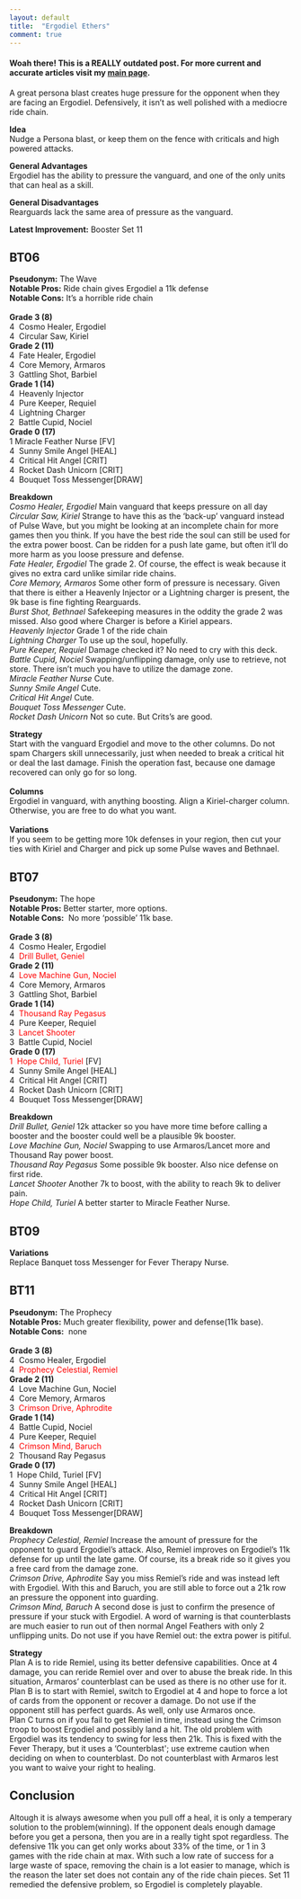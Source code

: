 ```yaml
---
layout: default
title:  "Ergodiel Ethers"
comment: true
---
```


####  Woah there! This is a REALLY outdated post. For more current and accurate articles visit my [main page](/cfvg).

<p>A great persona blast creates huge pressure for the opponent when they are facing an Ergodiel. Defensively, it isn&#8217;t as well polished with a mediocre ride chain.</p>
<p><strong>Idea</strong><br />
Nudge a Persona blast, or keep them on the fence with criticals and high powered attacks.</p>
<p><strong>General Advantages</strong><br />
Ergodiel has the ability to pressure&nbsp;the vanguard, and one of the only units that can heal as a skill.</p><!-- more -->
<p><strong>General Disadvantages</strong><br />
Rearguards lack the same area of pressure as the vanguard.</p>
<p><strong>Latest Improvement:</strong> Booster Set 11</p>
<h2>BT06</h2>
<p><strong>Pseudonym:</strong> The Wave<br />
<strong>Notable Pros:</strong> Ride chain gives Ergodiel a 11k defense<br />
<strong>Notable Cons:</strong> It&#8217;s a horrible ride chain<br />
<strong><br />
Grade 3 (8)</strong><br />
4&nbsp; Cosmo Healer, Ergodiel<br />
4&nbsp; Circular Saw, Kiriel<br />
<strong>Grade 2 (11)</strong><br />
4&nbsp; Fate Healer, Ergodiel<br />
4&nbsp; Core Memory, Armaros<br />
3&nbsp; Gattling Shot, Barbiel<br />
<strong>Grade 1 (14)</strong><br />
4&nbsp; Heavenly Injector<br />
4&nbsp; Pure Keeper, Requiel<br />
4&nbsp; Lightning Charger<br />
2&nbsp; Battle Cupid, Nociel<br />
<strong>Grade 0 (17)</strong><br />
1&nbsp;Miracle Feather Nurse [FV]<br />
4&nbsp; Sunny Smile Angel [HEAL]<br />
4&nbsp; Critical Hit Angel [CRIT]<br />
4&nbsp; Rocket Dash Unicorn [CRIT]<br />
4&nbsp; Bouquet Toss Messenger[DRAW]</p>
<p><strong>Breakdown</strong><br />
<em>Cosmo Healer, Ergodiel</em> Main vanguard that keeps pressure on all day<br />
<em>Circular Saw, Kiriel</em> Strange to have this as the &#8216;back-up&#8217; vanguard instead of Pulse Wave, but you might be looking at an incomplete chain for more games then you think. If you have the best ride the soul can still be used for the extra power boost. Can be ridden for a push late game, but often it&#8217;ll do more harm as you loose pressure and defense.<br />
<em>Fate Healer, Ergodiel</em> The grade 2. Of course, the effect is weak because it gives no extra card unlike similar ride chains.<br />
<em>Core Memory, Armaros</em> Some other form of pressure is necessary. Given that there is either a Heavenly Injector or a Lightning charger is present, the 9k base is fine fighting Rearguards.<br />
<em>Burst Shot, Bethnael</em> Safekeeping measures in the oddity the grade 2 was missed. Also good where Charger is before a Kiriel appears.<br />
<em>Heavenly Injector</em> Grade 1 of the ride chain<br />
<em>Lightning Charger</em> To use up the soul, hopefully.<br />
<em>Pure Keeper, Requiel</em> Damage checked it? No need to cry with this deck.<br />
<em>Battle Cupid, Nociel</em> Swapping/unflipping damage, only use to retrieve, not store. There isn&#8217;t much you have to utilize the damage zone.<br />
<em>Miracle Feather Nurse</em> Cute.<br />
<em>Sunny Smile Angel</em> Cute.<br />
<em>Critical Hit Angel</em> Cute.<br />
<em>Bouquet Toss Messenger</em> Cute.<br />
<em>Rocket Dash Unicorn</em> Not so cute. But Crits&#8217;s are good.</p>
<p><strong>Strategy</strong><br />
Start with the vanguard Ergodiel and move to the other columns. Do not spam Chargers skill unnecessarily, just when needed to break a critical hit or deal the last damage. Finish the operation fast, because one damage recovered can only go for so long.<br />
<strong><br />
Columns</strong><br />
Ergodiel in vanguard, with anything boosting. Align a Kiriel-charger column. Otherwise, you are free to do what you want.<br />
<strong><br />
Variations</strong><br />
If you seem to be getting more 10k defenses in your region, then cut your ties with Kiriel and Charger and pick up some Pulse waves and Bethnael.</p>
<p><a name="BT07"></a></p>
<h2><strong>BT07<br />
</strong></h2>
<p><strong>Pseudonym:</strong> The hope<br />
<strong>Notable Pros:</strong> Better starter, more options.<br />
<strong>Notable Cons:</strong>&nbsp;&nbsp;No more &#8216;possible&#8217; 11k base.<br />
<strong><br />
Grade 3 (8)</strong><br />
4&nbsp; Cosmo Healer, Ergodiel<br />
4&nbsp; <span style="color:#ff0000;">Drill Bullet, Geniel</span><br />
<strong>Grade 2 (11)</strong><br />
4&nbsp;<span style="color:#ff0000;"> Love Machine Gun, Nociel</span><br />
4&nbsp; Core Memory, Armaros<br />
3&nbsp; Gattling Shot, Barbiel<br />
<strong>Grade 1 (14)</strong><br />
4&nbsp; <span style="color:#ff0000;">Thousand Ray&nbsp;Pegasus</span><br />
4&nbsp; Pure Keeper, Requiel<br />
3&nbsp;&nbsp;<span style="color:#ff0000;">Lancet Shooter</span><br />
3&nbsp; Battle Cupid, Nociel<br />
<strong>Grade 0 (17)</strong><br />
<span style="color:#ff0000;">1&nbsp; Hope Child, Turiel</span>&nbsp;[FV]<br />
4&nbsp; Sunny Smile Angel [HEAL]<br />
4&nbsp; Critical Hit Angel [CRIT]<br />
4&nbsp; Rocket Dash Unicorn [CRIT]<br />
4&nbsp; Bouquet Toss Messenger[DRAW]</p>
<p><strong>Breakdown</strong><br />
<em></em><em>Drill Bullet, Geniel </em>12k attacker so you have more time before calling a booster and the booster could well be a plausible 9k booster.<em><br />
Love Machine Gun, Nociel </em>Swapping to use Armaros/Lancet more and Thousand Ray power boost.<br />
<em>Thousand Ray Pegasus</em> Some possible 9k booster. Also nice defense on first ride.<br />
<em>Lancet Shooter </em>Another 7k to boost, with the ability to reach 9k to deliver pain.<br />
<em>Hope Child, Turiel</em>&nbsp;A better starter to Miracle Feather Nurse.</p>
<h2><strong>BT09</strong></h2>
<p><strong>Variations</strong><br />
Replace Banquet toss Messenger for Fever Therapy Nurse.</p>
<p><a name="BT11"></a></p>
<h2><strong>BT11</strong><strong><br />
</strong></h2>
<p><strong>Pseudonym:</strong> The Prophecy<br />
<strong>Notable Pros:</strong> Much greater flexibility, power and defense(11k base).<br />
<strong>Notable Cons:</strong>&nbsp; none<br />
<strong><br />
Grade 3 (8)</strong><br />
4&nbsp; Cosmo Healer, Ergodiel<br />
4&nbsp; <span style="color:#ff0000;">Prophecy Celestial, Remiel</span><br />
<strong>Grade 2 (11)</strong><br />
4&nbsp; Love Machine Gun, Nociel<br />
4&nbsp; Core Memory, Armaros<br />
3&nbsp; <span style="color:#ff0000;">Crimson Drive, Aphrodite</span><br />
<strong>Grade 1 (14)</strong><br />
4&nbsp; Battle Cupid, Nociel<br />
4&nbsp; Pure Keeper, Requiel<br />
4&nbsp;<span style="color:#ff0000;">&nbsp;Crimson Mind, Baruch</span><br />
2&nbsp; Thousand Ray&nbsp;Pegasus<br />
<strong>Grade 0 (17)</strong><br />
1&nbsp; Hope Child, Turiel&nbsp;[FV]<br />
4&nbsp; Sunny Smile Angel [HEAL]<br />
4&nbsp; Critical Hit Angel [CRIT]<br />
4&nbsp; Rocket Dash Unicorn [CRIT]<br />
4&nbsp; Bouquet Toss Messenger[DRAW]</p>
<p><strong>Breakdown</strong><br />
<em></em><em>Prophecy Celestial, Remiel&nbsp;</em>Increase the amount of pressure for the opponent to guard Ergodiel&#8217;s attack. Also, Remiel improves on Ergodiel&#8217;s 11k defense for up until the late game. Of course, its a break ride so it gives you a free card from the damage zone.<em><br />
Crimson Drive, Aphrodite</em> Say you miss Remiel&#8217;s ride and was instead left with Ergodiel. With this and Baruch, you are still able to force out a 21k row an pressure the opponent into guarding.<br />
<em>Crimson Mind, Baruch</em>&nbsp;A second dose is just to confirm the presence of pressure if your stuck with Ergodiel. A word of warning is that counterblasts are much easier to run out of then normal Angel Feathers with only 2 unflipping units.&nbsp;Do&nbsp;not use if you have Remiel out: the extra&nbsp;power is pitiful.</p>
<p><strong>Strategy</strong><br />
Plan A is to ride Remiel, using its better defensive capabilities. Once at 4 damage, you can reride Remiel over and over to abuse the break ride. In this situation, Armaros&#8217; counterblast can be used as there is no other use for it.<br />
Plan B is to start with Remiel, switch to Ergodiel at 4 and hope to force a lot of cards from the opponent or recover a damage. Do not use if the opponent still has perfect guards. As well, only use Armaros once.<br />
Plan C turns on if you fail to get Remiel in time, instead using the Crimson troop to boost Ergodiel and possibly land a hit. The old problem with Ergodiel was its tendency to swing for less then 21k. This is fixed with the Fever Therapy, but it uses a &#8216;Counterblast'; use extreme caution when deciding on when to counterblast. Do not counterblast with Armaros lest you want to waive your right to healing.</p>
<h2><strong>Conclusion</strong></h2>
<p>Altough it is always awesome when you pull off a heal, it is only a temperary solution to the problem(winning). If the opponent deals enough damage before you get a persona, then you are in a really tight spot regardless. The defensive 11k you can get only works about 33% of the time, or 1 in 3 games with the ride chain at max. With such a low rate of success for a large waste of space, removing the chain is a lot easier to manage, which is the reason the later set does not contain any of the ride chain pieces. Set 11 remedied the defensive problem, so Ergodiel is completely playable.<i class="fa fa-stop"></i></p>
